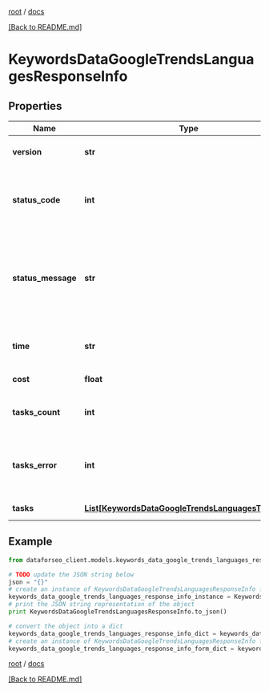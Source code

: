[root](./../ "root") / [docs](./ "docs")

[[Back to README.md]](./../README.md "[Back to README.md]")

# KeywordsDataGoogleTrendsLanguagesResponseInfo

## Properties

Name | Type | Description | Notes
------------ | ------------- | ------------- | -------------
**version** | **str** | the current version of the API | [optional]
**status_code** | **int** | general status code you can find the full list of the response codes here | [optional]
**status_message** | **str** | general informational message you can find the full list of general informational messages here | [optional]
**time** | **str** | total execution time, seconds | [optional]
**cost** | **float** | total tasks cost, USD | [optional]
**tasks_count** | **int** | the number of tasks in the tasks array | [optional]
**tasks_error** | **int** | the number of tasks in the tasks array returned with an error | [optional]
**tasks** | [**List[KeywordsDataGoogleTrendsLanguagesTaskInfo]**](KeywordsDataGoogleTrendsLanguagesTaskInfo.md) | array of tasks | [optional]

## Example

```python
from dataforseo_client.models.keywords_data_google_trends_languages_response_info import KeywordsDataGoogleTrendsLanguagesResponseInfo

# TODO update the JSON string below
json = "{}"
# create an instance of KeywordsDataGoogleTrendsLanguagesResponseInfo from a JSON string
keywords_data_google_trends_languages_response_info_instance = KeywordsDataGoogleTrendsLanguagesResponseInfo.from_json(json)
# print the JSON string representation of the object
print KeywordsDataGoogleTrendsLanguagesResponseInfo.to_json()

# convert the object into a dict
keywords_data_google_trends_languages_response_info_dict = keywords_data_google_trends_languages_response_info_instance.to_dict()
# create an instance of KeywordsDataGoogleTrendsLanguagesResponseInfo from a dict
keywords_data_google_trends_languages_response_info_form_dict = keywords_data_google_trends_languages_response_info.from_dict(keywords_data_google_trends_languages_response_info_dict)
```

  

[root](./../ "root") / [docs](./ "docs")

[[Back to README.md]](./../README.md "[Back to README.md]")